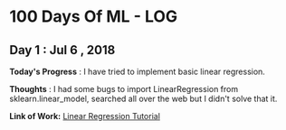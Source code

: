 # 100 Days Of ML - LOG

## Day 1 : Jul 6 , 2018

**Today's Progress** : I have tried to implement basic linear regression.

**Thoughts** : I had some bugs to import LinearRegression from sklearn.linear_model, searched all over the web but I didn't solve that it.

**Link of Work:**   [Linear Regression Tutorial](https://www.springboard.com/blog/linear-regression-in-python-a-tutorial/)